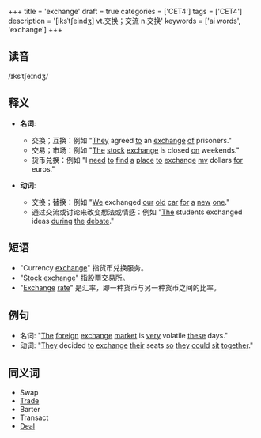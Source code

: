 +++
title = 'exchange'
draft = true
categories = ['CET4']
tags = ['CET4']
description = '[iksˈt∫eindʒ] vt.交换；交流 n.交换'
keywords = ['ai words', 'exchange']
+++

## 读音
/ɪksˈtʃeɪndʒ/

## 释义
- **名词**:
  - 交换；互换：例如 "[They](/zh/post/they/) agreed [to](/zh/post/to/) an [exchange](/zh/post/exchange/) [of](/zh/post/of/) prisoners."
  - 交易；市场：例如 "[The](/zh/post/the/) [stock](/zh/post/stock/) [exchange](/zh/post/exchange/) is closed [on](/zh/post/on/) weekends."
  - 货币兑换：例如 "I [need](/zh/post/need/) [to](/zh/post/to/) [find](/zh/post/find/) [a](/zh/post/a/) [place](/zh/post/place/) [to](/zh/post/to/) [exchange](/zh/post/exchange/) [my](/zh/post/my/) dollars [for](/zh/post/for/) euros."

- **动词**:
  - 交换；替换：例如 "[We](/zh/post/we/) exchanged [our](/zh/post/our/) [old](/zh/post/old/) [car](/zh/post/car/) [for](/zh/post/for/) [a](/zh/post/a/) [new](/zh/post/new/) [one](/zh/post/one/)."
  - 通过交流或讨论来改变想法或情感：例如 "[The](/zh/post/the/) students exchanged ideas [during](/zh/post/during/) [the](/zh/post/the/) [debate](/zh/post/debate/)."

## 短语
- "Currency [exchange](/zh/post/exchange/)" 指货币兑换服务。
- "[Stock](/zh/post/stock/) [exchange](/zh/post/exchange/)" 指股票交易所。
- "[Exchange](/zh/post/exchange/) [rate](/zh/post/rate/)" 是汇率，即一种货币与另一种货币之间的比率。

## 例句
- 名词: "[The](/zh/post/the/) [foreign](/zh/post/foreign/) [exchange](/zh/post/exchange/) [market](/zh/post/market/) is [very](/zh/post/very/) volatile [these](/zh/post/these/) days."
- 动词: "[They](/zh/post/they/) decided [to](/zh/post/to/) [exchange](/zh/post/exchange/) [their](/zh/post/their/) seats [so](/zh/post/so/) [they](/zh/post/they/) [could](/zh/post/could/) [sit](/zh/post/sit/) [together](/zh/post/together/)."

## 同义词
- Swap
- [Trade](/zh/post/trade/)
- Barter
- Transact
- [Deal](/zh/post/deal/)
